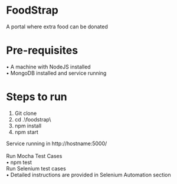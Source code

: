 # FoodStrap
A portal where extra food can be donated

# Pre-requisites
• A machine with NodeJS installed<br>
• MongoDB installed and service running


# Steps to run

1. Git clone
2. cd .\foodstrap\
3. npm install
4. npm start

Service running in http://hostname:5000/
  <br><br>
Run Mocha Test Cases <br>
• npm test<br>
Run Selenium test cases<br>
• Detailed instructions are provided in Selenium Automation section<br><br>
